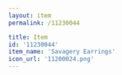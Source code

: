 ```yaml
---
layout: item
permalink: /11230044

title: Item
id: '11230044'
item_name: 'Savagery Earrings'
icon_url: '11200024.png'
---
```

